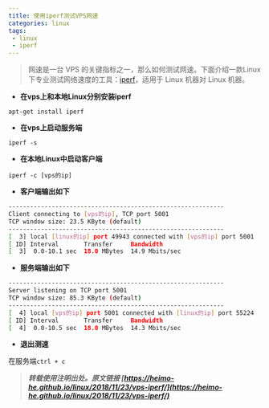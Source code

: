 ```yaml
---
title: 使用iperf测试VPS网速
categories: linux
tags:
 - linux
 - iperf
---
```



> 网速是一台 VPS 的关键指标之一，那么如何测试网速。下面介绍一款Linux 下专业测试网络速度的工具：[iperf](https://iperf.fr/)，适用于 Linux 机器对 Linux 机器。


- **在vps上和本地Linux分别安装iperf**

`apt-get install iperf`


<!-- more -->



- **在vps上启动服务端**

`iperf -s`

- **在本地Linux中启动客户端**

`iperf -c [vps的ip]`

- **客户端输出如下**

```bash
------------------------------------------------------------
Client connecting to [vps的ip], TCP port 5001
TCP window size: 23.5 KByte (default)
------------------------------------------------------------
[  3] local [linux的ip] port 49943 connected with [vps的ip] port 5001
[ ID] Interval       Transfer     Bandwidth
[  3]  0.0-10.1 sec  18.0 MBytes  14.9 Mbits/sec
```

- **服务端输出如下**

```bash
------------------------------------------------------------
Server listening on TCP port 5001
TCP window size: 85.3 KByte (default)
------------------------------------------------------------
[  4] local [vps的ip] port 5001 connected with [linux的ip] port 55224
[ ID] Interval       Transfer     Bandwidth
[  4]  0.0-10.5 sec  18.0 MBytes  14.3 Mbits/sec
```

- **退出测速**

在服务端`ctrl + c`





> ***转载使用注明出处。原文链接 [https://heimo-he.github.io/linux/2018/11/23/vps-iperf/](https://heimo-he.github.io/linux/2018/11/23/vps-iperf/)***